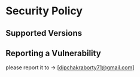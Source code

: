 # Security Policy

## Supported Versions


## Reporting a Vulnerability

please report it to -> [dipchakraborty71@gmail.com]
